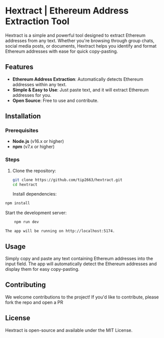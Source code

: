 # Hextract | Ethereum Address Extraction Tool

Hextract is a simple and powerful tool designed to extract Ethereum addresses from any text.
Whether you're browsing through group chats, social media posts, or documents, Hextract helps you identify and format Ethereum addresses with ease for quick copy-pasting.

## Features

- **Ethereum Address Extraction**: Automatically detects Ethereum addresses within any text.
- **Simple & Easy to Use**: Just paste text, and it will extract Ethereum addresses for you.
- **Open Source**: Free to use and contribute.

## Installation

### Prerequisites

- **Node.js** (v16.x or higher)
- **npm** (v7.x or higher)

### Steps

1. Clone the repository:
   ```bash
   git clone https://github.com/tip2663/hextract.git
   cd hextract
   ```

    Install dependencies:
```bash
npm install
```

Start the development server:
```bash
    npm run dev 
```

    The app will be running on http://localhost:5174.

## Usage

Simply copy and paste any text containing Ethereum addresses into the input field. The app will automatically detect the Ethereum addresses and display them for easy copy-pasting.

## Contributing

We welcome contributions to the project! If you'd like to contribute, please fork the repo and open a PR


## License

Hextract is open-source and available under the MIT License.